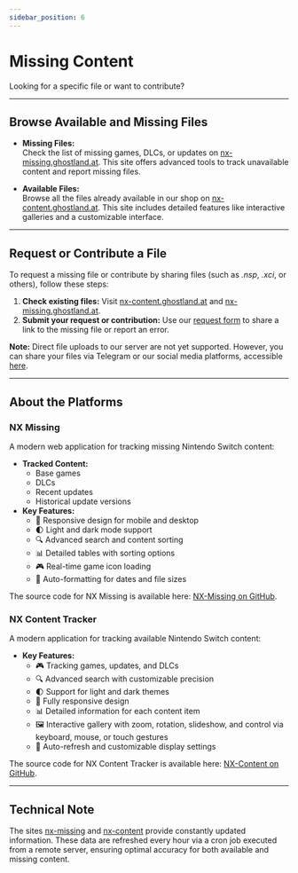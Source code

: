 ```yaml
---
sidebar_position: 6
---
```


# Missing Content

Looking for a specific file or want to contribute?  

---

## Browse Available and Missing Files  

- **Missing Files:**  
  Check the list of missing games, DLCs, or updates on [nx-missing.ghostland.at](https://nx-missing.ghostland.at). This site offers advanced tools to track unavailable content and report missing files.  

- **Available Files:**  
  Browse all the files already available in our shop on [nx-content.ghostland.at](https://nx-content.ghostland.at). This site includes detailed features like interactive galleries and a customizable interface.  

---

## Request or Contribute a File  

To request a missing file or contribute by sharing files (such as *.nsp*, *.xci*, or others), follow these steps:  
1. **Check existing files:** Visit [nx-content.ghostland.at](https://nx-content.ghostland.at) and [nx-missing.ghostland.at](https://nx-missing.ghostland.at).  
2. **Submit your request or contribution:** Use our [request form](https://forms.gle/oeExF7qWyDTjwSfe9) to share a link to the missing file or report an error.  

**Note:** Direct file uploads to our server are not yet supported. However, you can share your files via Telegram or our social media platforms, accessible [here](https://social.ghostland.at).  

---

## About the Platforms  

### NX Missing  

A modern web application for tracking missing Nintendo Switch content:  
- **Tracked Content:**  
  - Base games  
  - DLCs  
  - Recent updates  
  - Historical update versions  
- **Key Features:**  
  - 📱 Responsive design for mobile and desktop  
  - 🌓 Light and dark mode support  
  - 🔍 Advanced search and content sorting  
  - 📊 Detailed tables with sorting options  
  - 🎮 Real-time game icon loading  
  - 🔄 Auto-formatting for dates and file sizes  

The source code for NX Missing is available here: [NX-Missing on GitHub](https://github.com/ghost-land/NX-Missing).  

### NX Content Tracker  

A modern application for tracking available Nintendo Switch content:  
- **Key Features:**  
  - 🎮 Tracking games, updates, and DLCs  
  - 🔍 Advanced search with customizable precision  
  - 🌓 Support for light and dark themes  
  - 📱 Fully responsive design  
  - 📊 Detailed information for each content item  
  - 🖼️ Interactive gallery with zoom, rotation, slideshow, and control via keyboard, mouse, or touch gestures  
  - 🔄 Auto-refresh and customizable display settings  

The source code for NX Content Tracker is available here: [NX-Content on GitHub](https://github.com/ghost-land/NX-Content).  

---

## Technical Note  

The sites [nx-missing](https://nx-missing.ghostland.at) and [nx-content](https://nx-content.ghostland.at) provide constantly updated information. These data are refreshed every hour via a cron job executed from a remote server, ensuring optimal accuracy for both available and missing content.

